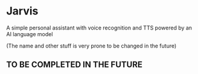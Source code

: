 # Jarvis
A simple personal assistant with voice recognition and TTS powered by an AI language model

(The name and other stuff is very prone to be changed in the future)

## TO BE COMPLETED IN THE FUTURE
